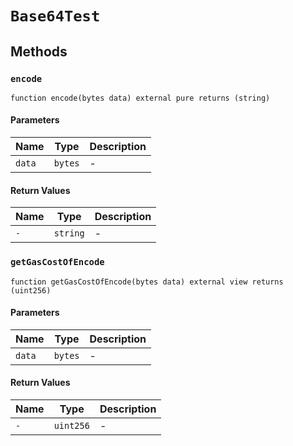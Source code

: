 
# `Base64Test`

    

    
## Methods
### `encode`
```solidity
function encode(bytes data) external pure returns (string)
```

            

            
#### Parameters

| Name | Type | Description |
|---|---|---|
| `data` | `bytes` | - |

#### Return Values

| Name | Type | Description |
|---|---|---|
| `-` | `string` | - |

### `getGasCostOfEncode`
```solidity
function getGasCostOfEncode(bytes data) external view returns (uint256)
```

            

            
#### Parameters

| Name | Type | Description |
|---|---|---|
| `data` | `bytes` | - |

#### Return Values

| Name | Type | Description |
|---|---|---|
| `-` | `uint256` | - |


